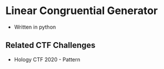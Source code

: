# Linear Congruential Generator
- Written in python

## Related CTF Challenges
- Hology CTF 2020 - Pattern